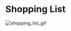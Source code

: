 # Shopping List
![shopping_list_gif](https://github.com/roshanbhatta/Activity-Lifecycle-and-State/blob/shopping_list_challange/ShoppingListChallange.gif)
